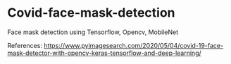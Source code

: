 # Covid-face-mask-detection
Face mask detection using Tensorflow, Opencv, MobileNet

References: 
https://www.pyimagesearch.com/2020/05/04/covid-19-face-mask-detector-with-opencv-keras-tensorflow-and-deep-learning/
